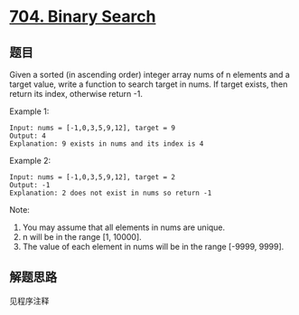 # [704. Binary Search](https://leetcode-cn.com/problems/binary-search/)

## 题目

Given a sorted (in ascending order) integer array nums of n elements and a target value, write a function to search target in nums. If target exists, then return its index, otherwise return -1.

Example 1:

```text
Input: nums = [-1,0,3,5,9,12], target = 9
Output: 4
Explanation: 9 exists in nums and its index is 4
```

Example 2:

```text
Input: nums = [-1,0,3,5,9,12], target = 2
Output: -1
Explanation: 2 does not exist in nums so return -1
```

Note:

1. You may assume that all elements in nums are unique.
1. n will be in the range [1, 10000].
1. The value of each element in nums will be in the range [-9999, 9999].

## 解题思路

见程序注释
